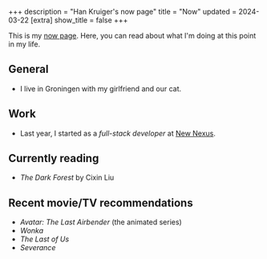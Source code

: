 +++
description = "Han Kruiger's now page"
title = "Now"
updated = 2024-03-22
[extra]
show_title = false
+++

This is my [now page](https://nownownow.com/about).
Here, you can read about what I'm doing at this point in my life.

## General

- I live in Groningen with my girlfriend and our cat. 

## Work

- Last year, I started as a *full-stack developer* at [New Nexus](https://newnexus.nl/).

## Currently reading

- *The Dark Forest* by Cixin Liu

## Recent movie/TV recommendations

- *Avatar: The Last Airbender* (the animated series)
- *Wonka*
- *The Last of Us*
- *Severance*
